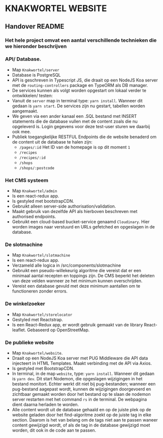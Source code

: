 # KNAKWORTEL WEBSITE

## Handover README

### Het hele project omvat een aantal verschillende technieken die we hieronder beschrijven

### API/ Database.
  - Map `Knakwortel/server`
  - Database is PostgreSQL 
  - API is geschreven in Typescript JS, die draait op een NodeJS Koa server met de `routing-controllers` package en TypeORM als DB manager.
  - De services kunnen als volgt worden opgestart om lokaal verder te ontwikkelen/ testen:
   - Vanuit de `server` map in terminal type: `yarn install`. Wanneer dit gedaan is `yarn start`. De services zijn nu gestart, tabellen worden aangemaakt. 
   - We geven via een ander kanaal een .SQL bestand met INSERT statements die de database vullen met de content zoals die nu opgeleverd is. Login gegevens voor deze test-user sturen we daarbij ook mee.
  - Publiek toegangkelijke RESTFUL Endpoints die de website benaderd om de content uit de database te halen zijn: 
    - `/pages/:id` Het ID van de homepage is op dit moment `1`
    - `/recipes`
    - `/recipes/:id`
    - `/shops`
    - `/shops/:postcode`
    
     
### Het CMS systeem
  - Map `Knakwortel/admin`
  - Is een react-redux app.
  - Is gestyled met bootstrapCDN.
  - Gebruikt alleen server-side authorisation/validation.
  - Maakt gebruik van dezelfde API als hierboven beschreven met authorised endpoints.
  - Gebruikt een cloud-based bucket-service genaamd `Cloudinary`. Hier worden images naar verstuurd en URLs gefetched en opgeslagen in de database.

### De slotmachine 
  - Map `Knakwortel/slotmachine`
  - Is een react-redux app.
  - Verzameld alle logica in /src/components/slotmachine
  - Gebruikt een pseudo-willekeurig algoritme die vereist dat er een minimaal aantal recepten en toppings zijn. De CMS beperkt het deleten van deze velden wanneer ze het minimum kunnen overschrijden.
  - Vereist een database gevuld met deze minimum aantallen om te functioneren zonder errors. 

### De winkelzoeker
  - Map `Knakwortel/storelocator`
  - Gestyled met Reactstrap. 
  - Is een React-Redux app, er wordt gebruik gemaakt van de library React-leaflet. Gebaseerd op OpenStreetMap. 


### De publieke website
- Map `Knakwortel/website`.
- Draait op een NodeJS Koa server met PUG Middleware die API data injecteert in HTML Templates. Maakt verbinding met de API via Axios.
- Is gestyled met BootstrapCDN.
- In terminal, in de map `website`, type: `yarn install`. Wanneer dit gedaan is `yarn dev`. Dit start Nodemon, die opgeslagen wijzigingen in het bestand monitort. Echter werkt dit niet bij pug-bestanden; wanneer een pug-bestand aagepast wordt, kunnen de wijzigingen doorgevoerd en zichtbaar gemaakt worden door het bestand op te slaan de nodemon server restarten met het command `rs` in de terminal. De webpagina dient daarna herladen te worden.
- Alle content wordt uit de database gehaald en op de juiste plek op de website geladen door het find-algoritme zoekt op de juiste tag in elke section. Daarom is het van belang om de tags niet aan te passen waneer content gewijzigd wordt, of als de tag in de database gewijzigd moet worden, dit ook in de code aan te passen. 
